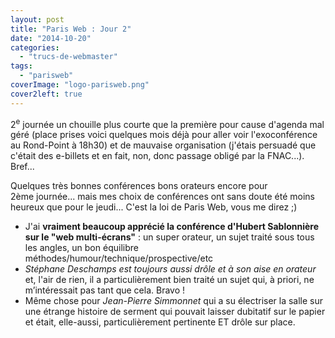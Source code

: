 ```yaml
---
layout: post
title: "Paris Web : Jour 2"
date: "2014-10-20"
categories: 
  - "trucs-de-webmaster"
tags: 
  - "parisweb"
coverImage: "logo-parisweb.png"
cover2left: true
---
```


2<sup>e</sup> journée un chouille plus courte que la première pour cause d'agenda mal géré (place prises voici quelques mois déjà pour aller voir l'exoconférence au Rond-Point à 18h30) et de mauvaise organisation (j'étais persuadé que c'était des e-billets et en fait, non, donc passage obligé par la FNAC...). Bref...

Quelques très bonnes conférences bons orateurs encore pour 2ème journée... mais mes choix de conférences ont sans doute été moins heureux que pour le jeudi... C'est la loi de Paris Web, vous me direz ;)

- J'ai **vraiment beaucoup apprécié la conférence d'Hubert Sablonnière sur le "web multi-écrans"** : un super orateur, un sujet traité sous tous les angles, un bon équilibre méthodes/humour/technique/prospective/etc
- _Stéphane Deschamps est toujours aussi drôle et à son aise en orateur_ et, l'air de rien, il a particulièrement bien traité un sujet qui, à priori, ne m’intéressait pas tant que cela. Bravo !
- Même chose pour _Jean-Pierre Simmonnet_ qui a su électriser la salle sur une étrange histoire de serment qui pouvait laisser dubitatif sur le papier et était, elle-aussi, particulièrement pertinente ET drôle sur place.
